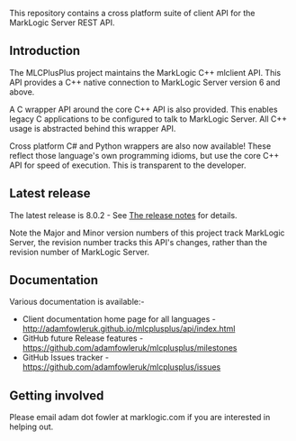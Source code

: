 This repository contains a cross platform suite of client API for the MarkLogic Server REST API.

## Introduction

The MLCPlusPlus project maintains the MarkLogic C++ mlclient API. This API provides a C++ native connection
to MarkLogic Server version 6 and above.

A C wrapper API around the core C++ API is also provided. This enables legacy C applications to be configured to
talk to MarkLogic Server. All C++ usage is abstracted behind this wrapper API.

Cross platform C# and Python wrappers are also now available! These reflect those language's own programming idioms,
but use the core C++ API for speed of execution. This is transparent to the developer.

## Latest release

The latest release is 8.0.2 - See [The release notes](https://github.com/adamfowleruk/mlcplusplus/blob/develop/documentation/release-notes/release-notes-8.0.2.md) for details.

Note the Major and Minor version numbers of this project track MarkLogic Server, the revision number tracks this API's changes, rather than the revision number of MarkLogic Server.

## Documentation

Various documentation is available:-
 - Client documentation home page for all languages - http://adamfowleruk.github.io/mlcplusplus/api/index.html
 - GitHub future Release features - https://github.com/adamfowleruk/mlcplusplus/milestones
 - GitHub Issues tracker - https://github.com/adamfowleruk/mlcplusplus/issues

## Getting involved

Please email adam dot fowler at marklogic.com if you are interested in helping out.
